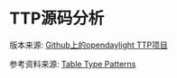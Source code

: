 TTP源码分析
===========

版本来源: [Github上的opendaylight TTP项目](https://github.com/opendaylight/ttp)

参考资料来源: [Table Type Patterns](https://wiki.opendaylight.org/view/Table_Type_Patterns)
